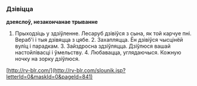 ### Дзівіцца
**дзеяслоў, незакончанае трыванне**

1. Прыходзіць у здзіўленне. Лесаруб дзівіўся з сына, як той карчуе пні. Вераб'і і тыя дзівяцца з цябе. 2. Захапляцца. Ён дзівіўся чысцінёй вуліц і парадкам. 3. Зайздросна здзіўляцца. Дзіўлюся вашай настойлівасці і ўмельству. 4. Любавацца, углядаючыся. Кожную ночку на зорку дзіўлюся.

<a rel="author">[http://rv-blr.com/](http://rv-blr.com/slounik.jsp?letterId=0&maskId=0&pageId=841)</a>
